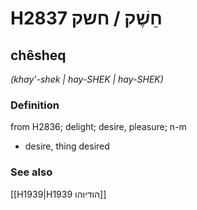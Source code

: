 # H2837 חֵשֶׁק / חשק

## chêsheq

_(khay'-shek | hay-SHEK | hay-SHEK)_

### Definition

from H2836; delight; desire, pleasure; n-m

- desire, thing desired

### See also

[[H1939|H1939 הודיוהו]]
